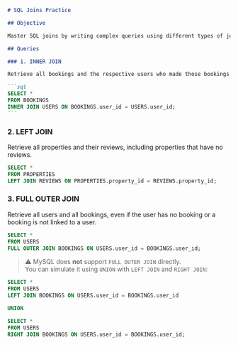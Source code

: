 ````markdown
# SQL Joins Practice

## Objective

Master SQL joins by writing complex queries using different types of joins.

## Queries

### 1. INNER JOIN

Retrieve all bookings and the respective users who made those bookings.

```sql
SELECT *
FROM BOOKINGS
INNER JOIN USERS ON BOOKINGS.user_id = USERS.user_id;
```
````

### 2. LEFT JOIN

Retrieve all properties and their reviews, including properties that have no reviews.

```sql
SELECT *
FROM PROPERTIES
LEFT JOIN REVIEWS ON PROPERTIES.property_id = REVIEWS.property_id;
```

### 3. FULL OUTER JOIN

Retrieve all users and all bookings, even if the user has no booking or a booking is not linked to a user.

```sql
SELECT *
FROM USERS
FULL OUTER JOIN BOOKINGS ON USERS.user_id = BOOKINGS.user_id;
```

> ⚠️ MySQL does **not** support `FULL OUTER JOIN` directly.  
> You can simulate it using `UNION` with `LEFT JOIN` and `RIGHT JOIN`:

```sql
SELECT *
FROM USERS
LEFT JOIN BOOKINGS ON USERS.user_id = BOOKINGS.user_id

UNION

SELECT *
FROM USERS
RIGHT JOIN BOOKINGS ON USERS.user_id = BOOKINGS.user_id;
```
